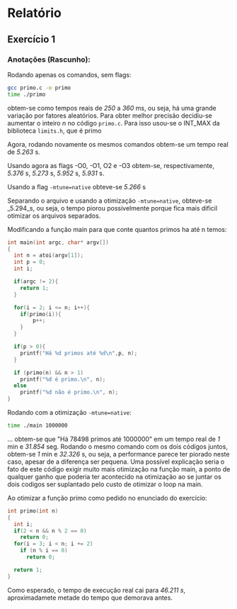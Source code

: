 # Relatório

## Exercício 1

### Anotações (Rascunho):


Rodando apenas os comandos, sem flags:
```bash
gcc primo.c -o primo
time ./primo
```
obtem-se como tempos reais de _250_ a _360_ ms, ou seja, há uma grande variação por fatores aleatórios. Para obter melhor precisão decidiu-se aumentar o inteiro _n_ no código ```primo.c```. Para isso usou-se o INT_MAX da biblioteca ```limits.h```, que é primo

Agora, rodando novamente os mesmos comandos obtem-se um tempo real de _5.263_ s.

Usando agora as flags -O0, -O1, O2 e -O3 obtem-se, respectivamente, _5.376_ s, _5.273_ s, _5.952_ s, _5.931_ s.

Usando a flag ```-mtune=native``` obteve-se _5.266_ s

Separando o arquivo e usando a otimização ```-mtune=native```, obteve-se _5.294_s, ou seja, o tempo piorou possivelmente porque fica mais dificil otimizar os arquivos separados.

Modificando a função main para que conte quantos primos ha até n temos:

```c
int main(int argc, char* argv[])
{
  int n = atoi(argv[1]);
  int p = 0;
  int i;

  if(argc != 2){
  	return 1;
  }

  for(i = 2; i <= n; i++){
  	if(primo(i)){
  		p++;		
  	}
  }

  if(p > 0){
  	printf("Há %d primos até %d\n",p, n);
  }

  if (primo(n) && n > 1)
    printf("%d é primo.\n", n);
  else
    printf("%d não é primo.\n", n);
}
```
Rodando com a otimização ```-mtune=native```:
```bash
time ./main 1000000
```
... obtem-se que "Há 78498 primos até 1000000" em um tempo real de _1_ min e _31.854_ seg. Rodando o mesmo comando com os dois códigos juntos, obtem-se _1_ min e _32.326_ s, ou seja, a performance parece ter piorado neste caso, apesar de a diferença ser pequena. Uma possível explicação seria o fato de este código exigir muito mais otimização na função main, a ponto de qualquer ganho que poderia ter acontecido na otimização ao se juntar os dois codigos ser suplantado pelo custo de otimizar o loop na main.

Ao otimizar a função primo como pedido no enunciado do exercício:
```c
int primo(int n)
{
  int i;
  if(2 < n && n % 2 == 0) 
    return 0;
  for(i = 3; i < n; i += 2)
    if (n % i == 0) 
      return 0;

  return 1;
}
```
Como esperado, o tempo de execução real cai para _46.211 s_, aproximadamete metade do tempo que demorava antes.













